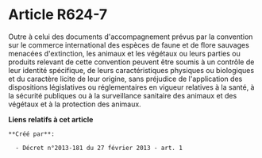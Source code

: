 # Article R624-7

Outre à celui des documents d'accompagnement prévus par la convention sur le commerce international des espèces de faune et
de flore sauvages menacées d'extinction, les animaux et les végétaux ou leurs parties ou produits relevant de cette
convention peuvent être soumis à un contrôle de leur identité spécifique, de leurs caractéristiques physiques ou biologiques
et du caractère licite de leur origine, sans préjudice de l'application des dispositions législatives ou réglementaires en
vigueur relatives à la santé, à la sécurité publiques ou à la surveillance sanitaire des animaux et des végétaux et à la
protection des animaux.

**Liens relatifs à cet article**

	**Créé par**:

	  - Décret n°2013-181 du 27 février 2013 - art. 1
